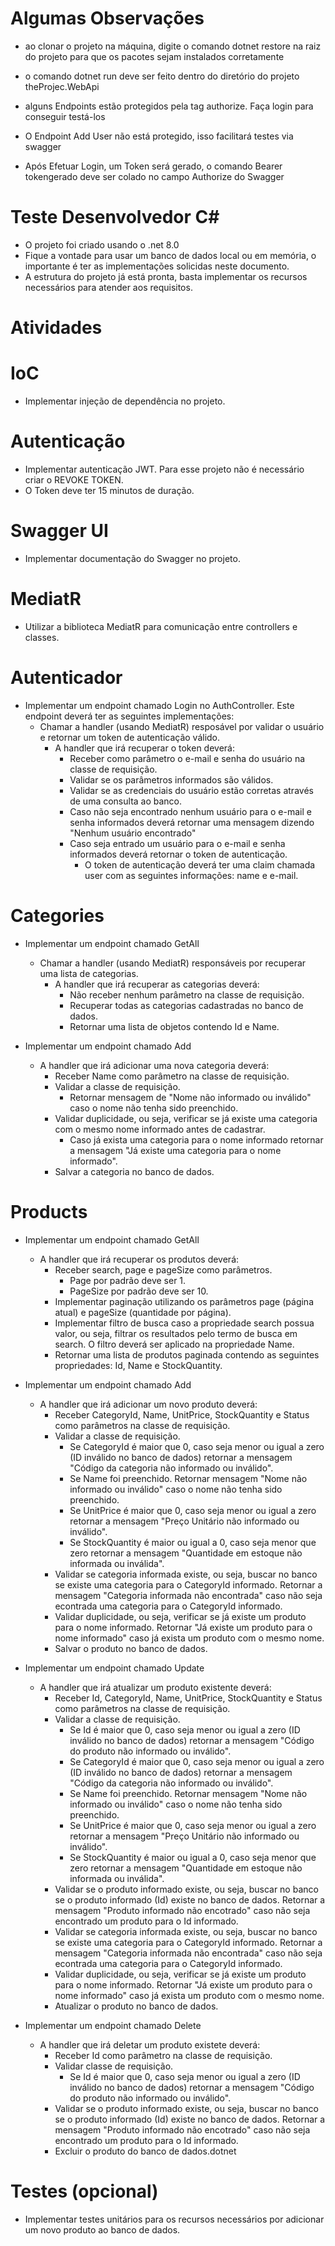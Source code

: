 # Algumas Observações


   * ao clonar o projeto na máquina, digite o comando dotnet restore na raiz do projeto para que os pacotes sejam instalados corretamente

   * o comando dotnet run deve ser feito dentro do diretório do projeto theProjec.WebApi

   * alguns Endpoints estão protegidos pela tag authorize. Faça login para conseguir testá-los

   * O Endpoint Add User não está protegido, isso facilitará testes via swagger

   * Após Efetuar Login, um Token será gerado, o comando Bearer tokengerado deve ser colado no campo Authorize do Swagger

  

# Teste Desenvolvedor C#


   * O projeto foi criado usando o .net 8.0
   * Fique a vontade para usar um banco de dados local ou em memória, o importante é ter as implementações solicidas neste documento.
   * A estrutura do projeto já está pronta, basta implementar os recursos necessários para atender aos requisitos.

# Atividades

   # IoC
   * Implementar injeção de dependência no projeto.

   # Autenticação
   * Implementar autenticação JWT. Para esse projeto não é necessário criar o REVOKE TOKEN.
   * O Token deve ter 15 minutos de duração.

   # Swagger UI
   * Implementar documentação do Swagger no projeto.

   # MediatR
   * Utilizar a biblioteca MediatR para comunicação entre controllers e classes.

   # Autenticador
   * Implementar um endpoint chamado Login no AuthController. Este endpoint deverá ter as seguintes implementações: 
      * Chamar a handler (usando MediatR) resposável por validar o usuário e retornar um token de autenticação válido.
         * A handler que irá recuperar o token deverá:
            * Receber como parâmetro o e-mail e senha do usuário na classe de requisição.
            * Validar se os parâmetros informados são válidos.
            * Validar se as credenciais do usuário estão corretas através de uma consulta ao banco.
            * Caso não seja encontrado nenhum usuário para o e-mail e senha informados deverá retornar uma mensagem dizendo "Nenhum usuário encontrado"
            * Caso seja entrado um usuário para o e-mail e senha informados deverá retornar o token de autenticação.
               * O token de autenticação deverá ter uma claim chamada user com as seguintes informações: name e e-mail.

   # Categories
   * Implementar um endpoint chamado GetAll
      * Chamar a handler (usando MediatR) responsáveis por recuperar uma lista de categorias.
         * A handler que irá recuperar as categorias deverá:
            * Não receber nenhum parâmetro na classe de requisição.
            * Recuperar todas as categorias cadastradas no banco de dados.
            * Retornar uma lista de objetos contendo Id e Name.

   * Implementar um endpoint chamado Add
      * A handler que irá adicionar uma nova categoria deverá:
         * Receber Name como parâmetro na classe de requisição.
         * Validar a classe de requisição.
            * Retornar mensagem de "Nome não informado ou inválido" caso o nome não tenha sido preenchido.
         * Validar duplicidade, ou seja, verificar se já existe uma categoria com o mesmo nome informado antes de cadastrar.
            * Caso já exista uma categoria para o nome informado retornar a mensagem "Já existe uma categoria para o nome informado".
         * Salvar a categoria no banco de dados.

   # Products
   * Implementar um endpoint chamado GetAll
      * A handler que irá recuperar os produtos deverá:
         * Receber search, page e pageSize como parâmetros.
            * Page por padrão deve ser 1.
            * PageSize por padrão deve ser 10.
         * Implementar paginação utilizando os parâmetros page (página atual) e pageSize (quantidade por página).
         * Implementar filtro de busca caso a propriedade search possua valor, ou seja, filtrar os resultados pelo termo de busca em search. O filtro deverá ser aplicado na propriedade Name.
         * Retornar uma lista de produtos paginada contendo as seguintes propriedades: Id, Name e StockQuantity.

   * Implementar um endpoint chamado Add
      * A handler que irá adicionar um novo produto deverá:
         * Receber CategoryId, Name, UnitPrice, StockQuantity e Status como parâmetros na classe de requisição.
         * Validar a classe de requisição.
            * Se CategoryId é maior que 0, caso seja menor ou igual a zero (ID inválido no banco de dados) retornar a mensagem "Código da categoria não informado ou inválido".
            * Se Name foi preenchido. Retornar mensagem "Nome não informado ou inválido" caso o nome não tenha sido preenchido.
            * Se UnitPrice é maior que 0, caso seja menor ou igual a zero retornar a mensagem "Preço Unitário não informado ou inválido".
            * Se StockQuantity é maior ou igual a 0, caso seja menor que zero retornar a mensagem "Quantidade em estoque não informada ou inválida".
         * Validar se categoria informada existe, ou seja, buscar no banco se existe uma categoria para o CategoryId informado. Retornar a mensagem "Categoria informada não encontrada" caso não seja econtrada uma categoria para o CategoryId informado.
         *  Validar duplicidade, ou seja, verificar se já existe um produto para o nome informado. Retornar "Já existe um produto para o nome informado" caso já exista um produto com o mesmo nome.
         * Salvar o produto no banco de dados.

   * Implementar um endpoint chamado Update
      * A handler que irá atualizar um produto existente deverá:
         * Receber Id, CategoryId, Name, UnitPrice, StockQuantity e Status como parâmetros na classe de requisição.
         * Validar a classe de requisição.
            * Se Id é maior que 0, caso seja menor ou igual a zero (ID inválido no banco de dados) retornar a mensagem "Código do produto não informado ou inválido".
            * Se CategoryId é maior que 0, caso seja menor ou igual a zero (ID inválido no banco de dados) retornar a mensagem "Código da categoria não informado ou inválido".
            * Se Name foi preenchido. Retornar mensagem "Nome não informado ou inválido" caso o nome não tenha sido preenchido.
            * Se UnitPrice é maior que 0, caso seja menor ou igual a zero retornar a mensagem "Preço Unitário não informado ou inválido".
            * Se StockQuantity é maior ou igual a 0, caso seja menor que zero retornar a mensagem "Quantidade em estoque não informada ou inválida".
         * Validar se o produto informado existe, ou seja, buscar no banco se o produto informado (Id) existe no banco de dados. Retornar a mensagem "Produto informado não encotrado" caso não seja encontrado um produto para o Id informado.
         * Validar se categoria informada existe, ou seja, buscar no banco se existe uma categoria para o CategoryId informado. Retornar a mensagem "Categoria informada não encontrada" caso não seja econtrada uma categoria para o CategoryId informado.
         *  Validar duplicidade, ou seja, verificar se já existe um produto para o nome informado. Retornar "Já existe um produto para o nome informado" caso já exista um produto com o mesmo nome.
         * Atualizar o produto no banco de dados.

   * Implementar um endpoint chamado Delete
      * A handler que irá deletar um produto existete deverá:
         * Receber Id como parâmetro na classe de requisição.
         * Validar classe de requisição.
            * Se Id é maior que 0, caso seja menor ou igual a zero (ID inválido no banco de dados) retornar a mensagem "Código do produto não informado ou inválido".
         * Validar se o produto informado existe, ou seja, buscar no banco se o produto informado (Id) existe no banco de dados. Retornar a mensagem "Produto informado não encotrado" caso não seja encontrado um produto para o Id informado.
         * Excluir o produto do banco de dados.dotnet

   # Testes (opcional)
   * Implementar testes unitários para os recursos necessários por adicionar um novo produto ao banco de dados. 
  